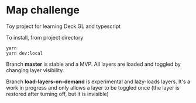 Map challenge
=============

Toy project for learning Deck.GL and typescript

To install, from project directory

```
yarn
yarn dev:local
```

Branch __master__ is stable and a MVP. All layers are loaded and toggled by changing layer visibility.

Branch __load-layers-on-demand__ is experimental and lazy-loads layers. It's a work in progress and only allows a layer to be toggled once (the layer is restored after turning off, but it is invisible)
